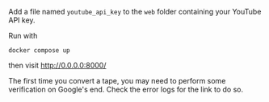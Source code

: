 Add a file named `youtube_api_key` to the `web` folder containing your YouTube API key.

Run with
```
docker compose up
```
then visit http://0.0.0.0:8000/

The first time you convert a tape, you may need to perform some verification on Google's end. Check the error logs for the link to do so.
